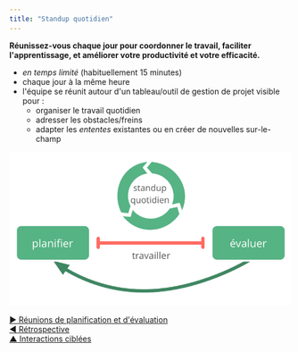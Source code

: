```yaml
---
title: "Standup quotidien"
---
```



**Réunissez-vous chaque jour pour coordonner le travail, faciliter l'apprentissage, et améliorer votre productivité et votre efficacité.**

- <dfn data-info="Temps limité: Une période de temps fixée pour se concentrer sur une activité particulière (qui ne sera pas nécessairement terminée à la fin du temps limite).">en temps limité</dfn> (habituellement 15 minutes)
- chaque jour à la même heure
- l'équipe se réunit autour d'un tableau/outil de gestion de projet visible pour : 
    - organiser le travail quotidien
    - adresser les obstacles/freins
    - adapter les <dfn data-info="Entente: Une ligne directrice, un processus ou protocole établi de le but de guider le flux de valeur.">ententes</dfn> existantes ou en créer de nouvelles sur-le-champ

![Le standup quotidien est une réunion essentielle pour les équipes auto-organisées.](img/meetings/planning-review-standup.png)

[&#9654; Réunions de planification et d'évaluation](planning-and-review-meetings.html)<br/>[&#9664; Rétrospective](retrospective.html)<br/>[&#9650; Interactions ciblées](focused-interactions.html)

